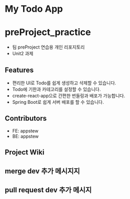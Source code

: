 # My Todo App
# preProject_practice
- 팀 preProject 연습용 개인 리포지토리
- Unit2 과제


## Features

- 편리한 UI로 Todo를 쉽게 생성하고 삭제할 수 있습니다.
- Todo에 기한과 카테고리를 설정할 수 있습니다.
- create-react-app으로 간편한 번들링과 배포가 가능합니다.
- Spring Boot로 쉽게 서버 배포를 할 수 있습니다.

## Contributors

- FE: appstew
- BE: appstew

## Project Wiki

## merge dev 추가 메시지지

## pull request dev 추가 메시지